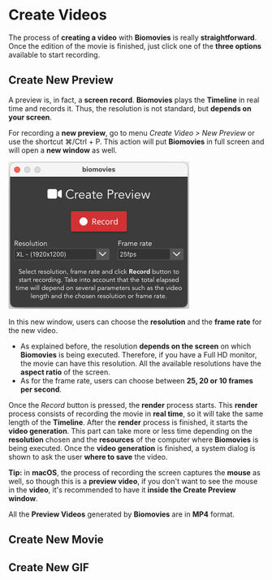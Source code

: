 # Create Videos

The process of **creating a video** with **Biomovies** is really **straightforward**. Once the edition of the movie is finished, just click one of the **three options** available to start recording.

## Create New Preview 

A preview is, in fact, a **screen record**. **Biomovies** plays the **Timeline** in real time and records it. Thus, the resolution is not standard, but **depends on your screen**. 

For recording a **new preview**, go to menu _Create Video > New Preview_ or use the shortcut ⌘/Ctrl + P. This action will put **Biomovies** in full screen and will open a **new window** as well.

<img src="_static/create_movie/movie01.png" />

In this new window, users can choose the **resolution** and the **frame rate** for the new video. 

* As explained before, the resolution **depends on the screen** on which **Biomovies** is being executed. Therefore, if you have a Full HD monitor, the movie can have this resolution. All the available resolutions have the **aspect ratio** of the screen.
* As for the frame rate, users can choose between **25, 20 or 10 frames per second**.

Once the _Record_ button is pressed, the **render** process starts. This **render** process consists of recording the movie in **real time**, so it will take the same length of the **Timeline**. After the **render** process is finished, it starts the **video generation**. This part can take more or less time depending on the **resolution** chosen and the **resources** of the computer where **Biomovies** is being executed. Once the **video generation** is finished, a system dialog is shown to ask the user **where to save** the video.

**Tip:** in **macOS**, the process of recording the screen captures the **mouse** as well, so though this is a **preview video**, if you don't want to see the mouse in the **video**, it's recommended to have it **inside the Create Preview window**.

All the **Preview Videos** generated by **Biomovies** are in **MP4** format.

## Create New Movie  

## Create New GIF  